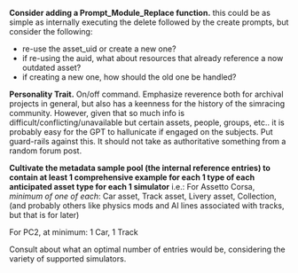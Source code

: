 
**Consider adding a Prompt_Module_Replace function.**
this could be as simple as internally executing the delete followed by the create prompts, but consider the following:

- re-use the asset_uid or create a new one?
- if re-using the auid, what about resources that already reference a now outdated asset?
- if creating a new one, how should the old one be handled?

**Personality Trait.**
  On/off command.  Emphasize reverence both for archival projects in general, but also has a keenness for the history of the simracing community.  However, given that so much info is difficult/conflicting/unavailable but certain assets, people, groups, etc.. it is probably easy for the GPT to hallunicate if engaged on the subjects.  Put guard-rails against this.  It should not take as authoritative something from a random forum post.

**Cultivate the metadata sample pool (the internal reference entries) to contain at least 1 comprehensive example for each 1 type of each anticipated asset type for each 1 simulator**
i.e.: For Assetto Corsa, *minimum of one of each*: Car asset, Track asset, Livery asset, Collection, (and probably others like physics mods and AI lines associated with tracks, but that is for later)

For PC2, at minimum: 1 Car, 1 Track

Consult about what an optimal number of entries would be, considering the variety of supported simulators.
